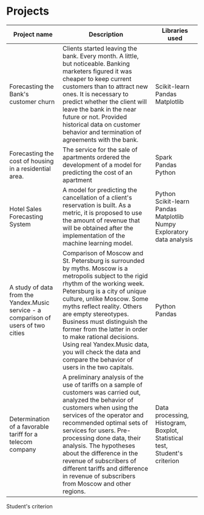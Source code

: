 # Projects
Project name | Description | Libraries used
------ | -----------------------------------------------------------------------------------|----------
Forecasting the Bank's customer churn |Clients started leaving the bank. Every month. A little, but noticeable. Banking marketers figured it was cheaper to keep current customers than to attract new ones. It is necessary to predict whether the client will leave the bank in the near future or not. Provided historical data on customer behavior and termination of agreements with the bank.                                                    | Scikit-learn Pandas Matplotlib
Forecasting the cost of housing in a residential area. |The service for the sale of apartments ordered the development of a model for predicting the cost of an apartment | Spark Pandas Python
Hotel Sales Forecasting System |A model for predicting the cancellation of a client's reservation is built. As a metric, it is proposed to use the amount of revenue that will be obtained after the implementation of the machine learning model.                    | Python Scikit-learn Pandas Matplotlib Numpy Exploratory data analysis
A study of data from the Yandex.Music service - a comparison of users of two cities | Comparison of Moscow and St. Petersburg is surrounded by myths. Moscow is a metropolis subject to the rigid rhythm of the working week. Petersburg is a city of unique culture, unlike Moscow. Some myths reflect reality. Others are empty stereotypes. Business must distinguish the former from the latter in order to make rational decisions. Using real Yandex.Music data, you will check the data and compare the behavior of users in the two capitals.                                                  | Python Pandas
Determination of a favorable tariff for a telecom company | A preliminary analysis of the use of tariffs on a sample of customers was carried out, analyzed the behavior of customers when using the services of the operator and recommended optimal sets of services for users. Pre-processing done data, their analysis. The hypotheses about the difference in the revenue of subscribers of different tariffs and difference in revenue of subscribers from Moscow and other regions.                         | Data processing, Histogram, Boxplot, Statistical test, Student's criterion
Student's criterion
